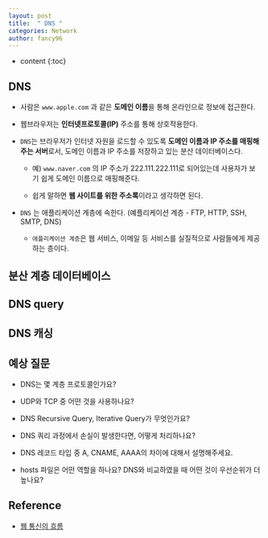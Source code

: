 ```yaml
---
layout: post
title:  " DNS "
categories: Network
author: fancy96
---
```

* content
{:toc}

## DNS

* 사람은  `www.apple.com` 과 같은 **도메인 이름**을 통해 온라인으로 정보에 접근한다.

* 웹브라우저는 **인터넷프로토콜(IP)** 주소를 통해 상호작용한다.

* `DNS`는 브라우저가 인터넷 자원을 로드할 수 있도록 **도메인 이름과 IP 주소를 매핑해주는 서버**로서, 도메인 이름과 IP 주소를 저장하고 있는 분산 데이터베이스다.

  * 예) `www.naver.com` 의 IP 주소가 222.111.222.111로 되어있는데 사용자가 보기 쉽게 도메인 이름으로 매핑해준다.

  * 쉽게 말하면 **웹 사이트를 위한 주소록**이라고 생각하면 된다.

* `DNS` 는 애플리케이션 계층에 속한다. (예플리케이션 계층 - FTP, HTTP, SSH, SMTP, DNS)

    * `애플리케이션 계층`은 웹 서비스, 이메일 등 서비스를 실질적으로 사람들에게 제공하는 층이다.

## 분산 계층 데이터베이스


## DNS query


## DNS 캐싱


## 예상 질문

* DNS는 몇 계층 프로토콜인가요?

* UDP와 TCP 중 어떤 것을 사용하나요?

* DNS Recursive Query, Iterative Query가 무엇인가요?

* DNS 쿼리 과정에서 손실이 발생한다면, 어떻게 처리하나요?

* DNS 레코드 타입 중 A, CNAME, AAAA의 차이에 대해서 설명해주세요.

* hosts 파일은 어떤 역할을 하나요? DNS와 비교하였을 때 어떤 것이 우선순위가 더 높나요?

## Reference

* [웹 통신의 흐름](https://hello-judy-world.tistory.com/189)
